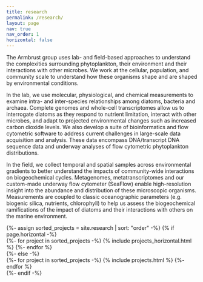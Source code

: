 ```yaml
---
title: research
permalink: /research/
layout: page
nav: true
nav_order: 1
horizontal: false
---
```

<!-- _pages/research.md -->
The Armbrust group uses lab- and field-based approaches to understand the complexities surrounding phytoplankton, their environment and their interactions with other microbes. We work at the cellular, population, and community scale to understand how these organisms shape and are shaped by environmental conditions.

In the lab, we use molecular, physiological, and chemical measurements to examine intra- and inter-species relationships among diatoms, bacteria and archaea. Complete genomes and whole-cell transcriptomes allow us to interrogate diatoms as they respond to nutrient limitation, interact with other microbes, and adapt to projected environmental changes such as increased carbon dioxide levels. We also develop a suite of bioinformatics and flow cytometric software to address current challenges in large-scale data acquisition and analysis. These data encompass DNA/transcript DNA sequence data and underway analyses of flow cytometric phytoplankton distributions.

In the field, we collect temporal and spatial samples across environmental gradients to better understand the impacts of community-wide interactions on biogeochemical cycles. Metagenomes, metatranscriptomes and our custom-made underway flow cytometer (SeaFlow) enable high-resolution insight into the abundance and distribution of these microscopic organisms. Measurements are coupled to classic oceanographic parameters (e.g. biogenic silica, nutrients, chlorophyll) to help us assess the biogeochemical ramifications of the impact of diatoms and their interactions with others on the marine environment.

<div class="projects">
{%- assign sorted_projects = site.research | sort: "order" -%}
  <!-- Generate cards for each project -->
  {% if page.horizontal -%}
  <div class="container">
    <div class="row row-cols-2">
    {%- for project in sorted_projects -%}
      {% include projects_horizontal.html %}
    {%- endfor %}
    </div>
  </div>
  {%- else -%}
  <div class="grid">
    {%- for project in sorted_projects -%}
      {% include projects.html %}
    {%- endfor %}
  </div>
  {%- endif -%}
</div>
